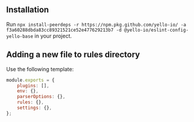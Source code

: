 
## Installation
Run `npx install-peerdeps -r https://npm.pkg.github.com/yello-io/ -a f3a60288dbda83cc89321521ce52e477629213b7 -d @yello-io/eslint-config-yello-base` in your project.


## Adding a new file to rules directory
Use the following template:

```javascript 
module.exports = {
	plugins: [],
	env: {},
	parserOptions: {},
	rules: {},
	settings: {},
};
```
